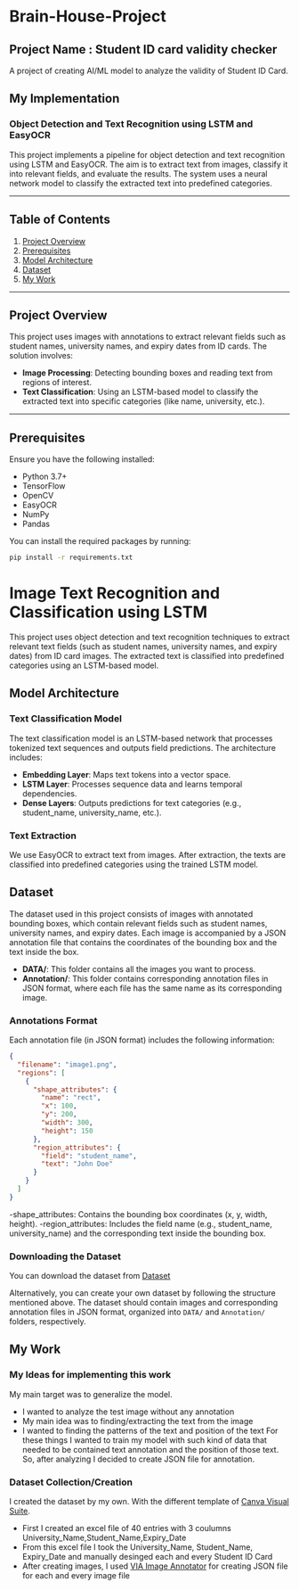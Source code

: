 # Brain-House-Project
## Project Name : Student ID card validity checker
A project of creating AI/ML model to analyze the validity of Student ID Card.
## My Implementation
### **Object Detection and Text Recognition using LSTM and EasyOCR**

This project implements a pipeline for object detection and text recognition using LSTM and EasyOCR. The aim is to extract text from images, classify it into relevant fields, and evaluate the results. The system uses a neural network model to classify the extracted text into predefined categories.

---

## **Table of Contents**
1. [Project Overview](#project-overview)
2. [Prerequisites](#prerequisites)
3. [Model Architecture](#model-architecture)
4. [Dataset](#dataset)
5. [My Work](#my-work)


---

## **Project Overview**

This project uses images with annotations to extract relevant fields such as student names, university names, and expiry dates from ID cards. The solution involves:
- **Image Processing**: Detecting bounding boxes and reading text from regions of interest.
- **Text Classification**: Using an LSTM-based model to classify the extracted text into specific categories (like name, university, etc.).

---

## **Prerequisites**

Ensure you have the following installed:
- Python 3.7+
- TensorFlow
- OpenCV
- EasyOCR
- NumPy
- Pandas

You can install the required packages by running:

```bash
pip install -r requirements.txt
```
# **Image Text Recognition and Classification using LSTM**

This project uses object detection and text recognition techniques to extract relevant text fields (such as student names, university names, and expiry dates) from ID card images. The extracted text is classified into predefined categories using an LSTM-based model.

## **Model Architecture**

### **Text Classification Model**
The text classification model is an LSTM-based network that processes tokenized text sequences and outputs field predictions. The architecture includes:

- **Embedding Layer**: Maps text tokens into a vector space.
- **LSTM Layer**: Processes sequence data and learns temporal dependencies.
- **Dense Layers**: Outputs predictions for text categories (e.g., student_name, university_name, etc.).

### **Text Extraction**
We use EasyOCR to extract text from images. After extraction, the texts are classified into predefined categories using the trained LSTM model.

## **Dataset**

The dataset used in this project consists of images with annotated bounding boxes, which contain relevant fields such as student names, university names, and expiry dates. Each image is accompanied by a JSON annotation file that contains the coordinates of the bounding box and the text inside the box.


- **DATA/**: This folder contains all the images you want to process.
- **Annotation/**: This folder contains corresponding annotation files in JSON format, where each file has the same name as its corresponding image.

### **Annotations Format**

Each annotation file (in JSON format) includes the following information:

```json
{
  "filename": "image1.png",
  "regions": [
    {
      "shape_attributes": {
        "name": "rect",
        "x": 100,
        "y": 200,
        "width": 300,
        "height": 150
      },
      "region_attributes": {
        "field": "student_name",
        "text": "John Doe"
      }
    }
  ]
}
```
-shape_attributes: Contains the bounding box coordinates (x, y, width, height).
-region_attributes: Includes the field name (e.g., student_name, university_name) and the corresponding text inside the bounding box.

### **Downloading the Dataset**

You can download the dataset from [Dataset](https://github.com/T-ani/Brain-House-Project/tree/main/DATA) 

Alternatively, you can create your own dataset by following the structure mentioned above. The dataset should contain images and corresponding annotation files in JSON format, organized into `DATA/` and `Annotation/` folders, respectively.

## **My Work**
### My Ideas for implementing this work
My main target was to generalize the model.
- I wanted to analyze the test image without any annotation
- My main idea was to finding/extracting the text from the image
- I wanted to finding the patterns of the text and position of the text 
For these things I wanted to train my model with such kind of data that needed to be contained text annotation and the position of those text.
So, after analyzing I decided to create JSON file for annotation.

### Dataset Collection/Creation
I created the dataset by my own. With the different template of [Canva Visual Suite](https://www.canva.com/id-cards/templates/student/).
- First I created an excel file of 40 entries with 3 coulumns University_Name,Student_Name,Expiry_Date
- From this excel file I took the University_Name, Student_Name, Expiry_Date and manually desinged each and every Student ID Card
- After creating images, I used [VIA Image Annotator](https://www.robots.ox.ac.uk/~vgg/software/via/via_demo.html) for creating JSON file for each and every image file

 

